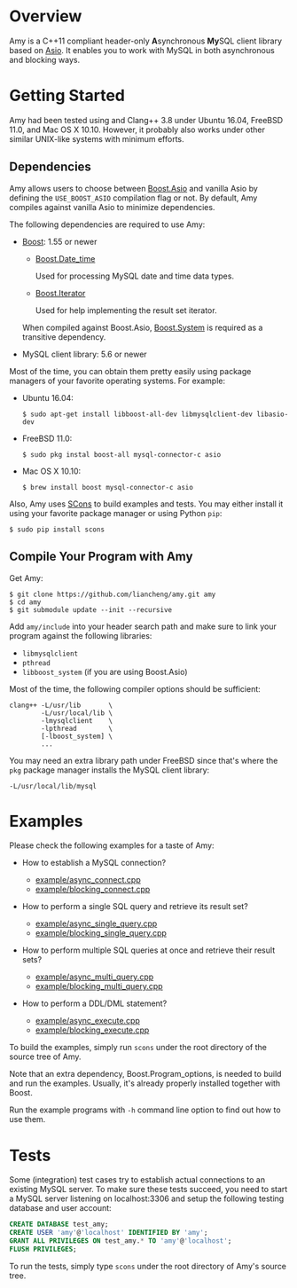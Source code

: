 # Overview

Amy is a C++11 compliant header-only **A**synchronous **My**SQL client library based on [Asio][asio]. It enables you to work with MySQL in both asynchronous and blocking ways.

# Getting Started

Amy had been tested using and Clang++ 3.8 under Ubuntu 16.04, FreeBSD 11.0, and Mac OS X 10.10. However, it probably also works under other similar UNIX-like systems with minimum efforts.

## Dependencies

Amy allows users to choose between [Boost.Asio][boost-asio] and vanilla Asio by defining the `USE_BOOST_ASIO` compilation flag or not. By default, Amy compiles against vanilla Asio to minimize dependencies.

The following dependencies are required to use Amy:

- [Boost][boost]: 1.55 or newer

  - [Boost.Date_time][boost-date-time]

    Used for processing MySQL date and time data types.

  - [Boost.Iterator][boost-iterator]

    Used for help implementing the result set iterator.

  When compiled against Boost.Asio, [Boost.System][boost-system] is required as a transitive dependency.

- MySQL client library: 5.6 or newer

Most of the time, you can obtain them pretty easily using package managers of your favorite operating systems. For example:

- Ubuntu 16.04:

  ```
  $ sudo apt-get install libboost-all-dev libmysqlclient-dev libasio-dev
  ```

- FreeBSD 11.0:

  ```
  $ sudo pkg instal boost-all mysql-connector-c asio
  ```

- Mac OS X 10.10:

  ```
  $ brew install boost mysql-connector-c asio
  ```

Also, Amy uses [SCons][scons] to build examples and tests. You may either install it using your favorite package manager or using Python `pip`:

```
$ sudo pip install scons
```

## Compile Your Program with Amy

Get Amy:

```
$ git clone https://github.com/liancheng/amy.git amy
$ cd amy
$ git submodule update --init --recursive
```

Add `amy/include` into your header search path and make sure to link your program against the following libraries:

- `libmysqlclient`
- `pthread`
- `libboost_system` (if you are using Boost.Asio)

Most of the time, the following compiler options should be sufficient:

```
clang++ -L/usr/lib       \
        -L/usr/local/lib \
        -lmysqlclient    \
        -lpthread        \
        [-lboost_system] \
        ...
```

You may need an extra library path under FreeBSD since that's where the `pkg` package manager installs the MySQL client library:

```
-L/usr/local/lib/mysql
```

# Examples

Please check the following examples for a taste of Amy:

- How to establish a MySQL connection?

  - [example/async_connect.cpp](example/async_connect.cpp)
  - [example/blocking_connect.cpp](example/blocking_connect.cpp)

- How to perform a single SQL query and retrieve its result set?

  - [example/async_single_query.cpp](example/async_single_query.cpp)
  - [example/blocking_single_query.cpp](example/blocking_single_query.cpp)

- How to perform multiple SQL queries at once and retrieve their result sets?

  - [example/async_multi_query.cpp](example/async_multi_query.cpp)
  - [example/blocking_multi_query.cpp](example/blocking_multi_query.cpp)

- How to perform a DDL/DML statement?

  - [example/async_execute.cpp](example/async_execute.cpp)
  - [example/blocking_execute.cpp](example/blocking_execute.cpp)

To build the examples, simply run `scons` under the root directory of the source tree of Amy.

Note that an extra dependency, Boost.Program_options, is needed to build and run the examples. Usually, it's already properly installed together with Boost.

Run the example programs with `-h` command line option to find out how to use them.

# Tests

Some (integration) test cases try to establish actual connections to an existing MySQL server. To make sure these tests succeed, you need to start a MySQL server listening on localhost:3306 and setup the following testing database and user account:

```sql
CREATE DATABASE test_amy;
CREATE USER 'amy'@'localhost' IDENTIFIED BY 'amy';
GRANT ALL PRIVILEGES ON test_amy.* TO 'amy'@'localhost';
FLUSH PRIVILEGES;
```

To run the tests, simply type `scons` under the root directory of Amy's source tree.

[asio]: http://think-async.com/Asio
[boost-asio]: http://www.boost.org/doc/libs/1_63_0/doc/html/boost_asio.html
[boost-date-time]: http://www.boost.org/doc/libs/1_63_0/doc/html/date_time.html
[boost-iterator]: http://www.boost.org/doc/libs/1_63_0/libs/iterator/doc/index.html
[boost-system]: http://www.boost.org/doc/libs/1_63_0/libs/system/doc/index.html
[boost]: http://www.boost.org/
[scons]: http://scons.org/
